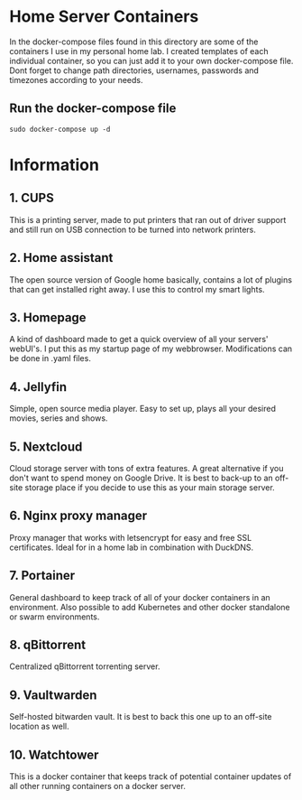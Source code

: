 # Home Server Containers
In the docker-compose files found in this directory are some of the containers I use in my personal home lab. I created templates of each individual container, so you can just add it to your own docker-compose file. Dont forget to change path directories, usernames, passwords and timezones according to your needs.

## Run the docker-compose file
```
sudo docker-compose up -d
```

# Information

## 1. CUPS
This is a printing server, made to put printers that ran out of driver support and still run on USB connection to be turned into network printers.

## 2. Home assistant
The open source version of Google home basically, contains a lot of plugins that can get installed right away. I use this to control my smart lights.

## 3. Homepage
A kind of dashboard made to get a quick overview of all your servers' webUI's. I put this as my startup page of my webbrowser. Modifications can be done in .yaml files.

## 4. Jellyfin
Simple, open source media player. Easy to set up, plays all your desired movies, series and shows.

## 5. Nextcloud
Cloud storage server with tons of extra features. A great alternative if you don't want to spend money on Google Drive. It is best to back-up to an off-site storage place if you decide to use this as your main storage server.

## 6. Nginx proxy manager
Proxy manager that works with letsencrypt for easy and free SSL certificates. Ideal for in a home lab in combination with DuckDNS.

## 7. Portainer
General dashboard to keep track of all of your docker containers in an environment. Also possible to add Kubernetes and other docker standalone or swarm environments.

## 8. qBittorrent
Centralized qBittorrent torrenting server.

## 9. Vaultwarden
Self-hosted bitwarden vault. It is best to back this one up to an off-site location as well.

## 10. Watchtower
This is a docker container that keeps track of potential container updates of all other running containers on a docker server.
